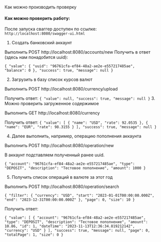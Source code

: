 Как можно производить проверку


#### Как можно проверить работу:

После запуска сваггер доступен по ссылке:
`http://localhost:8080/swagger-ui.html`

1. Создать банковский аккаунт

Выполнить POST http://localhost:8080/accounts/new
Получить в ответ (здесь нам понадобится uuid):

`
{
 "value": {
   "uuid": "96761cfa-ef84-48a2-ae2e-e557217485ae",
   "balance": 0
 },
 "success": true,
 "message": null
}
`

2. Загрузить в базу список курсов валют

Выполнить POST http://localhost:8080/currency/upload

Получить ответ:
`
{
  "value": null,
  "success": true,
  "message": null
}
`
3. Можно проверить загруженное содержимое

Выполнить GET http://localhost:8080/currency

Получить ответ:
`
{
  "value": [
    {
      "name": "USD",
      "rate": 92.0535
    },
    {
      "name": "EUR",
      "rate": 98.3155
    }
  ],
  "success": true,
  "message": null
}
`

4. Далее выполнить, например, операцию пополнения аккаунта

Выполнить POST http://localhost:8080/operation/new

В аккаунт подставляем полученный ранее uuid.

`
{
  "account": "96761cfa-ef84-48a2-ae2e-e557217485ae",
  "type": "DEPOSIT",
  "description": "Тестовое пополнение",
  "amount": 1000
}
`

5. Получить список операций в валюте за этот год

Выполнить POST http://localhost:8080/operation/search

`
{
  "filter": {
    "currency": "USD",
    "start": "2023-01-01T00:00:00.000Z",
    "end": "2023-12-31T00:00:00.000Z"
  },
  "page": 0,
  "size": 10
}
`

Получить ответ:

`
{
  "value": [
    {
      "account": "96761cfa-ef84-48a2-ae2e-e557217485ae",
      "type": "DEPOSIT",
      "description": "Тестовое пополнение",
      "amount": 10.86,
      "id": 1,
      "dateTime": "2023-11-13T12:36:34.819212142",
      "currency": "USD"
    }
  ],
  "success": true,
  "message": null,
  "page": 0,
  "totalPage": 1,
  "size": 0
}
`
